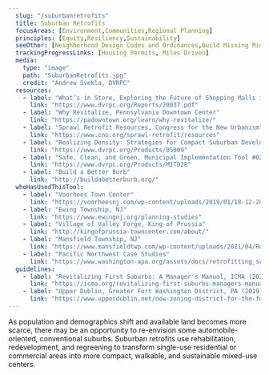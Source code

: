 ```yaml
---
  slug: "/suburbanretrofits"
  title: Suburban Retrofits 
  focusAreas: [Environment,Communities,Regional Planning]
  principles: [Equity,Resiliency,Sustainability]
  seeOther: [Neighborhood Design Codes and Ordinances,Build Missing Middle Housing,Downtown Management]
  trackingProgressLinks: [Housing Permits, Miles Driven]
  media: 
    type: "image"
    path: "SuburbanRetrofits.jpg"
    credit: "Andrew Svekla, DVRPC"
  resources: 
    - label: "What’s in Store, Exploring the Future of Shopping Malls in Greater Philadelphia, DVRPC"
      link: "https://www.dvrpc.org/Reports/20037.pdf"
    - label: "Why Revitalize, Pennsylvania Downtown Center"
      link: "https://padowntown.org/learn/why-revitalize/"
    - label: "Sprawl Retrofit Resources, Congress for the New Urbanism"
      link: "https://www.cnu.org/sprawl-retrofit/resources"
    - label: "Realizing Density: Strategies for Compact Suburban Development, DVRPC"
      link: "https://www.dvrpc.org/Products/05009"
    - label: "Safe, Clean, and Green, Municipal Implementation Tool #028, DVRPC"
      link: "https://www.dvrpc.org/Products/MIT028"
    - label: "Build a Better Burb"
      link: "http://buildabetterburb.org/"    
  whoHasUsedThisTool: 
    - label: "Voorhees Town Center"
      link: "https://voorheesnj.com/wp-content/uploads/2019/01/18-12-28-VTC-Redevelopment-Plan-Phase-II-Final.pdf"
    - label: "Ewing Township, NJ"
      link: "https://www.ewingnj.org/planning-studies"
    - label: "Village of Valley Forge, King of Prussia"
      link: "http://kingofprussia-towncenter.com/about/"
    - label: "Mansfield Township, NJ"
      link: "https://www.mansfieldtwp.com/wp-content/uploads/2021/04/Route-206-Kainer-2-2017.pdf"
    - label: "Pacific Northwest Case Studies"
      link: "https://www.washington-apa.org/assets/docs/retrofitting_suburbia.pdf"
  guidelines: 
    - label: "Revitalizing First Suburbs: A Manager's Manual, ICMA (2021)"
      link: "https://icma.org/revitalizing-first-suburbs-managers-manual"
    - label: "Upper Dublin, Greater Fort Washington District, PA (2019)"
      link: "https://www.upperdublin.net/new-zoning-district-for-the-fort-washington-office-park/"
---
```


As population and demographics shift and available land becomes more scarce, there may be an opportunity to re-envision some automobile-oriented, conventional suburbs. Suburban retrofits use rehabilitation, redevelopment, and regreening to transform single-use residential or commercial areas into more compact, walkable, and sustainable mixed-use centers.
